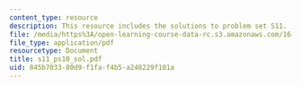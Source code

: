```yaml
---
content_type: resource
description: This resource includes the solutions to problem set S11.
file: /media/https%3A/open-learning-course-data-rc.s3.amazonaws.com/16-01-unified-engineering-i-ii-iii-iv-fall-2005-spring-2006/845b703380d9f1faf4b5a248229f101a_s11_ps10_sol.pdf
file_type: application/pdf
resourcetype: Document
title: s11_ps10_sol.pdf
uid: 845b7033-80d9-f1fa-f4b5-a248229f101a
---
```

